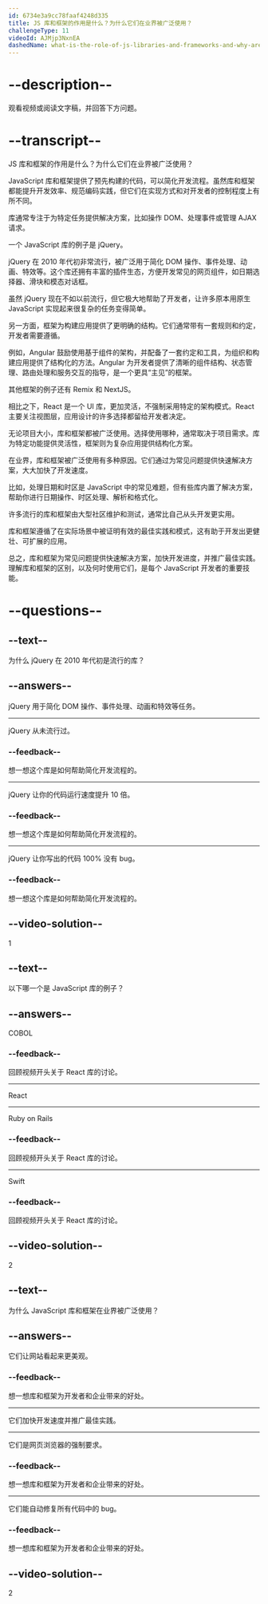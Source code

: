 ```yaml
---
id: 6734e3a9cc78faaf4248d335
title: JS 库和框架的作用是什么？为什么它们在业界被广泛使用？
challengeType: 11
videoId: AJMjp3NxnEA
dashedName: what-is-the-role-of-js-libraries-and-frameworks-and-why-are-they-used-in-the-industry
---
```


# --description--

观看视频或阅读文字稿，并回答下方问题。

# --transcript--

JS 库和框架的作用是什么？为什么它们在业界被广泛使用？

JavaScript 库和框架提供了预先构建的代码，可以简化开发流程。虽然库和框架都能提升开发效率、规范编码实践，但它们在实现方式和对开发者的控制程度上有所不同。

库通常专注于为特定任务提供解决方案，比如操作 DOM、处理事件或管理 AJAX 请求。

一个 JavaScript 库的例子是 jQuery。

jQuery 在 2010 年代初非常流行，被广泛用于简化 DOM 操作、事件处理、动画、特效等。这个库还拥有丰富的插件生态，方便开发常见的网页组件，如日期选择器、滑块和模态对话框。

虽然 jQuery 现在不如以前流行，但它极大地帮助了开发者，让许多原本用原生 JavaScript 实现起来很复杂的任务变得简单。

另一方面，框架为构建应用提供了更明确的结构。它们通常带有一套规则和约定，开发者需要遵循。

例如，Angular 鼓励使用基于组件的架构，并配备了一套约定和工具，为组织和构建应用提供了结构化的方法。Angular 为开发者提供了清晰的组件结构、状态管理、路由处理和服务交互的指导，是一个更具“主见”的框架。

其他框架的例子还有 Remix 和 NextJS。

相比之下，React 是一个 UI 库，更加灵活，不强制采用特定的架构模式。React 主要关注视图层，应用设计的许多选择都留给开发者决定。

无论项目大小，库和框架都被广泛使用。选择使用哪种，通常取决于项目需求。库为特定功能提供灵活性，框架则为复杂应用提供结构化方案。

在业界，库和框架被广泛使用有多种原因。它们通过为常见问题提供快速解决方案，大大加快了开发速度。

比如，处理日期和时区是 JavaScript 中的常见难题，但有些库内置了解决方案，帮助你进行日期操作、时区处理、解析和格式化。

许多流行的库和框架由大型社区维护和测试，通常比自己从头开发更实用。

库和框架遵循了在实际场景中被证明有效的最佳实践和模式，这有助于开发出更健壮、可扩展的应用。

总之，库和框架为常见问题提供快速解决方案，加快开发进度，并推广最佳实践。理解库和框架的区别，以及何时使用它们，是每个 JavaScript 开发者的重要技能。

# --questions--

## --text--

为什么 jQuery 在 2010 年代初是流行的库？

## --answers--

jQuery 用于简化 DOM 操作、事件处理、动画和特效等任务。

---

jQuery 从未流行过。

### --feedback--

想一想这个库是如何帮助简化开发流程的。

---

jQuery 让你的代码运行速度提升 10 倍。

### --feedback--

想一想这个库是如何帮助简化开发流程的。

---

jQuery 让你写出的代码 100% 没有 bug。

### --feedback--

想一想这个库是如何帮助简化开发流程的。

## --video-solution--

1

## --text--

以下哪一个是 JavaScript 库的例子？

## --answers--

COBOL

### --feedback--

回顾视频开头关于 React 库的讨论。

---

React

---

Ruby on Rails

### --feedback--

回顾视频开头关于 React 库的讨论。

---

Swift

### --feedback--

回顾视频开头关于 React 库的讨论。

## --video-solution--

2

## --text--

为什么 JavaScript 库和框架在业界被广泛使用？

## --answers--

它们让网站看起来更美观。

### --feedback--

想一想库和框架为开发者和企业带来的好处。

---

它们加快开发速度并推广最佳实践。

---

它们是网页浏览器的强制要求。

### --feedback--

想一想库和框架为开发者和企业带来的好处。

---

它们能自动修复所有代码中的 bug。

### --feedback--

想一想库和框架为开发者和企业带来的好处。

## --video-solution--

2

